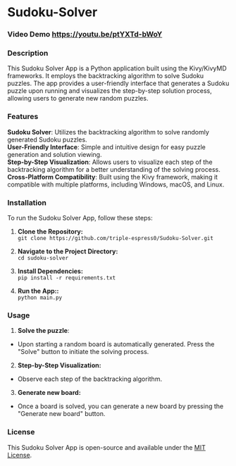 # Sudoku-Solver
### Video Demo  https://youtu.be/ptYXTd-bWoY
### Description

This Sudoku Solver App is a Python application built using the Kivy/KivyMD frameworks. It employs the backtracking algorithm to solve Sudoku puzzles. The app provides a user-friendly interface that generates a Sudoku puzzle upon running and visualizes the step-by-step solution process, allowing users to generate new random puzzles.

### Features

**Sudoku Solver**: Utilizes the backtracking algorithm to solve randomly generated Sudoku puzzles.   
**User-Friendly Interface**: Simple and intuitive design for easy puzzle generation and solution viewing.   
**Step-by-Step Visualization**: Allows users to visualize each step of the backtracking algorithm for a better understanding of the solving process.   
**Cross-Platform Compatibility**: Built using the Kivy framework, making it compatible with multiple platforms, including Windows, macOS, and Linux.

### Installation

To run the Sudoku Solver App, follow these steps:
1. **Clone the Repository:**  
`git clone https://github.com/triple-espress0/Sudoku-Solver.git`

2. **Navigate to the Project Directory:**   
`cd sudoku-solver`

3. **Install Dependencies:**   
`pip install -r requirements.txt`

4. **Run the App::**   
`python main.py`

### Usage

1. **Solve the puzzle**:  
- Upon starting a random board is automatically generated. Press the "Solve" button to initiate the solving process.

2. **Step-by-Step Visualization:**  
- Observe each step of the backtracking algorithm.

3. **Generate new board:**  
- Once a board is solved, you can generate a new board by pressing the "Generate new board" button.  

### License  
This Sudoku Solver App is open-source and available under the [MIT License](https://opensource.org/license/mit/).
